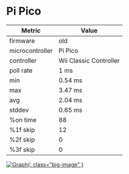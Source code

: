 # Pi Pico

| Metric          | Value                  |
| --------------- | ---------------------- |
| firmware        | old                    |
| microcontroller | Pi Pico                |
| controller      | Wii Classic Controller |
| poll rate       | 1 ms                   |
| min             | 0.54 ms                |
| max             | 3.47 ms                |
| avg             | 2.04 ms                |
| stddev          | 0.65 ms                |
| %on time        | 88                     |
| %1f skip        | 12                     |
| %2f skip        | 0                      |
| %3f skip        | 0                      |

[![Graph](../../assets/images/results/ardwiino_classic_n.png){: class="big-image" }](../../assets/images/results/ardwiino_classic_n.png)
